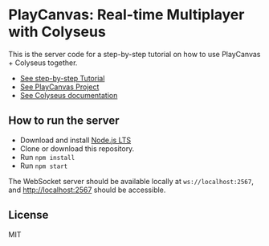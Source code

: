 # PlayCanvas: Real-time Multiplayer with Colyseus

This is the server code for a step-by-step tutorial on how to use PlayCanvas + Colyseus together.

- [See step-by-step Tutorial](https://developer.playcanvas.com/en/tutorials/real-time-multiplayer-colyseus//)
- [See PlayCanvas Project](https://playcanvas.com/project/859259/overview/colyseus-demo)
- [See Colyseus documentation](https://docs.colyseus.io/)

## How to run the server

- Download and install [Node.js LTS](https://nodejs.org/en/download/)
- Clone or download this repository.
- Run `npm install`
- Run `npm start`

The WebSocket server should be available locally at `ws://localhost:2567`, and [http://localhost:2567](http://localhost:2567) should be accessible.

## License

MIT

